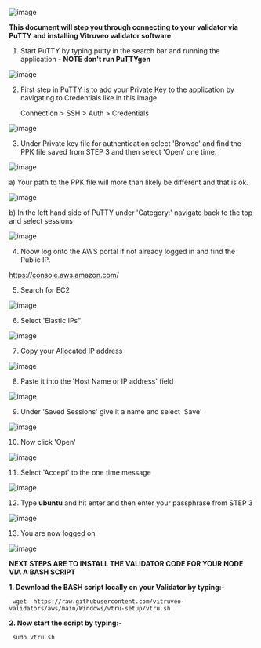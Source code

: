 ![image](https://github.com/vitruveo-validators/aws/assets/157662422/0bf3e724-4ff2-45f1-8406-e7454111baf1)



**This document will step you through connecting to your validator via PuTTY and installing Vitruveo validator software**


1. Start PuTTY by typing putty in the search bar and running the application - **NOTE don't run PuTTYgen**

![image](https://github.com/vitruveo-validators/aws/assets/157662422/c4469d5a-b252-4798-8fd7-c005063ed852)

2. First step in PuTTY is to add your Private Key to the application by navigating to Credentials like in this image

   Connection > SSH > Auth > Credentials

![image](https://github.com/vitruveo-validators/aws/assets/157662422/4afb840d-55de-4db3-8ce8-9e32c4348412)

3. Under Private key file for authentication select 'Browse' and find the PPK file saved from STEP 3 and then select 'Open' one time.

![image](https://github.com/vitruveo-validators/aws/assets/157662422/617024ec-a5b0-4039-8c22-886dcc7af4e7)

a) Your path to the PPK file will more than likely be different and that is ok.

![image](https://github.com/vitruveo-validators/aws/assets/157662422/edb66efc-f21d-4013-b6e9-f6674292251d)

b) In the left hand side of PuTTY under 'Category:' navigate back to the top and select sessions

![image](https://github.com/vitruveo-validators/aws/assets/157662422/6954433f-8913-4e5a-82e2-2fe021f99648)


4. Noow log onto the AWS portal if not already logged in and find the Public IP.

https://console.aws.amazon.com/

5. Search for EC2

![image](https://github.com/vitruveo-validators/aws/assets/157662422/28f74f1a-69d0-4470-bebd-fffcd12e4c21)

6. Select 'Elastic IPs"

![image](https://github.com/vitruveo-validators/aws/assets/157662422/bc18ea66-5186-4f8b-8a63-4b4d7773dfd4)

7. Copy your Allocated IP address

![image](https://github.com/vitruveo-validators/aws/assets/157662422/1e2efd41-5cd1-4b75-9a3f-556b447d67c7)

8. Paste it into the 'Host Name or IP address' field

![image](https://github.com/vitruveo-validators/aws/assets/157662422/4f251e1a-f583-4219-b073-205ddc2b7718)

9. Under 'Saved Sessions' give it a name and select 'Save'

![image](https://github.com/vitruveo-validators/aws/assets/157662422/fec17f4d-095e-4d58-bd9e-f186a24bedaa)

10. Now click 'Open'

![image](https://github.com/vitruveo-validators/aws/assets/157662422/8af9567e-7117-4cd9-a8ec-206ea3313620)

11. Select 'Accept' to the one time message

![image](https://github.com/vitruveo-validators/aws/assets/157662422/41bbc0b3-7259-4aa6-ac2c-450ccbc006f0)

12. Type **ubuntu** and hit enter and then enter your passphrase from STEP 3

![image](https://github.com/vitruveo-validators/aws/assets/157662422/3378b37d-ad7c-4e15-83bd-e460afe02215)

13. You are now logged on

![image](https://github.com/vitruveo-validators/aws/assets/157662422/47f38b1b-6749-4f71-8cd1-96874b950b76)


**NEXT STEPS ARE TO INSTALL THE VALIDATOR CODE FOR YOUR NODE VIA A BASH SCRIPT**


**1. Download the BASH script locally on your Validator by typing:-** 

     wget  https://raw.githubusercontent.com/vitruveo-validators/aws/main/Windows/vtru-setup/vtru.sh 

**2. Now start the script by typing:-**

     sudo vtru.sh 
